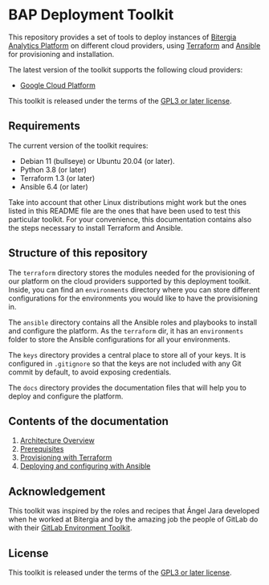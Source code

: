 # BAP Deployment Toolkit

This repository provides a set of tools to deploy instances of
[Bitergia Analytics Platform](https://github.com/bitergia-analytics/)
on different cloud providers, using [Terraform](https://www.terraform.io/)
and [Ansible](https://www.ansible.com/) for provisioning and installation.

The latest version of the toolkit supports the following cloud providers:

- [Google Cloud Platform](https://cloud.google.com/gcp)

This toolkit is released under the terms of the [GPL3 or later license](LICENSE).

## Requirements

The current version of the toolkit requires:

- Debian 11 (bullseye) or Ubuntu 20.04 (or later).
- Python 3.8 (or later)
- Terraform 1.3 (or later)
- Ansible 6.4 (or later)

Take into account that other Linux distributions might work but the ones listed
in this README file are the ones that have been used to test this particular toolkit. 
For your convenience, this documentation contains also the steps necessary 
to install Terraform and Ansible.

## Structure of this repository

The `terraform` directory stores the modules needed for the provisioning of our platform
on the cloud providers supported by this deployment toolkit. Inside, you can find an
`environments` directory where you can store different configurations
for the environments you would like to have the provisioning in.

The `ansible` directory contains all the Ansible roles and playbooks to install
and configure the platform. As the `terraform` dir, it has an `environments`
folder to store the Ansible configurations for all your environments.

The `keys` directory provides a central place to store all of your keys. It is
configured in `.gitignore` so that the keys are not included with any Git commit by default,
to avoid exposing credentials.

The `docs` directory provides the documentation files that will help you to
deploy and configure the platform.

## Contents of the documentation

1. [Architecture Overview](docs/architecture_overview.md)
1. [Prerequisites](docs/prerequisites.md)
1. [Provisioning with Terraform](docs/provision.md)
1. [Deploying and configuring with Ansible](docs/deployment_and_config.md)

## Acknowledgement

This toolkit was inspired by the roles and recipes that Ángel Jara developed
when he worked at Bitergia and by the amazing job the people of
GitLab do with their [GitLab Environment Toolkit](https://gitlab.com/gitlab-org/gitlab-environment-toolkit).

## License

This toolkit is released under the terms of the [GPL3 or later license](LICENSE).
